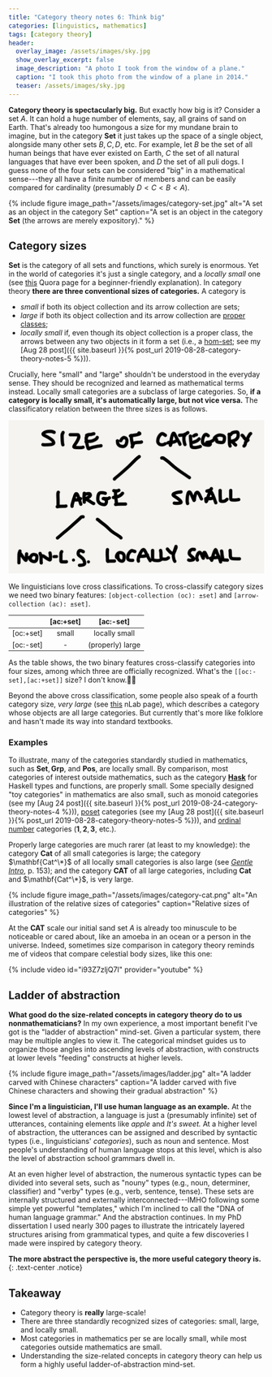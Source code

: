 ```yaml
---
title: "Category theory notes 6: Think big"
categories: [linguistics, mathematics]
tags: [category theory]
header:
  overlay_image: /assets/images/sky.jpg
  show_overlay_excerpt: false
  image_description: "A photo I took from the window of a plane."
  caption: "I took this photo from the window of a plane in 2014."
  teaser: /assets/images/sky.jpg
---
```


**Category theory is spectacularly big.** But exactly how big is it? Consider a set $A$. It can hold a huge number of elements, say, all grains of sand on Earth. That's already too humongous a size for my mundane brain to imagine, but in the category $\mathbf{Set}$ it just takes up the space of a single object, alongside many other sets $B, C, D,$ etc. For example, let $B$ be the set of all human beings that have ever existed on Earth, $C$ the set of all natural languages that have ever been spoken, and $D$ the set of all puli dogs. I guess none of the four sets can be considered "big" in a mathematical sense---they all have a finite number of members and can be easily compared for cardinality (presumably $D<C<B<A$).

{% include figure image_path="/assets/images/category-set.jpg" alt="A set as an object in the category Set" caption="A set is an object in the category $\mathbf{Set}$ (the arrows are merely expository)." %}

## Category sizes
$\mathbf{Set}$ is the category of all sets and functions, which surely is enormous. Yet in the world of categories it's just a single category, and a _locally small_ one (see [this](https://www.quora.com/Why-is-the-category-Sets-locally-small) Quora page for a beginner-friendly explanation). In category theory **there are three conventional sizes of categories.** A category is
- _small_ if both its object collection and its arrow collection are sets;
- _large_ if both its object collection and its arrow collection are [proper classes](https://en.wikipedia.org/wiki/Class_(set_theory));
- _locally small_ if, even though its object collection is a proper class, the arrows between any two objects in it form a set (i.e., a [hom-set](https://en.wiktionary.org/wiki/hom-set); see my [Aug 28 post]({{ site.baseurl }}{% post_url 2019-08-28-category-theory-notes-5 %})).

Crucially, here "small" and "large" shouldn't be understood in the everyday sense. They should be recognized and learned as mathematical terms instead. Locally small categories are a subclass of large categories. So, **if a category is locally small, it's automatically large, but not vice versa.** The classificatory relation between the three sizes is as follows.

![relative sizes of categories](/assets/images/relative-size.png)

We linguisticians love cross classifications. To cross-classify category sizes we need two binary features: `[object-collection (oc): ±set]` and `[arrow-collection (ac): ±set]`.

|           | [ac:+set] | [ac:-set]       |
|:---------:|:---------:|:---------------:|
| [oc:+set] |  small    | locally small   |
| [oc:-set] | -         | (properly) large|

As the table shows, the two binary features cross-classify categories into four sizes, among which three are officially recognized. What's the `[[oc:-set],[ac:+set]]` size? I don't know.🤷‍♂️

Beyond the above cross classification, some people also speak of a fourth category size, _very large_ (see [this](https://ncatlab.org/nlab/show/CAT) nLab page), which describes a category whose objects are all large categories. But currently that's more like folklore and hasn't made its way into standard textbooks.

### Examples
To illustrate, many of the categories standardly studied in mathematics, such as $\mathbf{Set}, \mathbf{Grp},$ and $\mathbf{Pos},$ are locally small. By comparison, most categories of interest outside mathematics, such as the category [$\mathbf{Hask}$](https://en.wikibooks.org/wiki/Haskell/Category_theory) for Haskell types and functions, are properly small. Some specially designed "toy categories" in mathematics are also small, such as monoid categories (see my [Aug 24 post]({{ site.baseurl }}{% post_url 2019-08-24-category-theory-notes-4 %})), [poset](https://en.wikiversity.org/wiki/Introduction_to_Category_Theory/Categories#Posets) categories (see my [Aug 28 post]({{ site.baseurl }}{% post_url 2019-08-28-category-theory-notes-5 %})), and [ordinal number](https://unapologetic.wordpress.com/2007/05/24/cardinals-and-ordinals-as-categories/) categories ($\mathbf{1}, \mathbf{2}, \mathbf{3},$ etc.).

Properly large categories are much rarer (at least to my knowledge): the category $\mathbf{Cat}$ of all small categories is large; the category $\mathbf{Cat^\*}$ of all locally small categories is also large (see [_Gentle Intro_](https://www.logicmatters.net/2018/01/29/category-theory-a-gentle-introduction/), p.&nbsp;153); and the category $\mathbf{CAT}$ of all large categories, including $\mathbf{Cat}$ and $\mathbf{Cat^\*}$, is very large.

{% include figure image_path="/assets/images/category-cat.png" alt="An illustration of the relative sizes of categories" caption="Relative sizes of categories" %}

At the $\mathbf{CAT}$ scale our initial sand set $A$ is already too minuscule to be noticeable or cared about, like an amoeba in an ocean or a person in the universe. Indeed, sometimes size comparison in category theory reminds me of videos that compare celestial body sizes, like this one:

{% include video id="i93Z7zljQ7I" provider="youtube" %}

## Ladder of abstraction
**What good do the size-related concepts in category theory do to us nonmathematicians?** In my own experience, a most important benefit I've got is the "ladder of abstraction" mind-set. Given a particular system, there may be multiple angles to view it. The categorical mindset guides us to organize those angles into ascending levels of abstraction, with constructs at lower levels "feeding" constructs at higher levels.

{% include figure image_path="/assets/images/ladder.jpg" alt="A ladder carved with Chinese characters" caption="A ladder carved with five Chinese characters and showing their gradual abstraction" %}

**Since I'm a linguistician, I'll use human language as an example.** At the lowest level of abstraction, a language is just a (presumably infinite) set of utterances, containing elements like _apple_ and _It's sweet._ At a higher level of abstraction, the utterances can be assigned and described by syntactic types (i.e., linguisticians' _categories_), such as noun and sentence. Most people's understanding of human language stops at this level, which is also the level of abstraction school grammars dwell in.

At an even higher level of abstraction, the numerous syntactic types can be divided into several sets, such as "nouny" types (e.g., noun, determiner, classifier) and "verby" types (e.g., verb, sentence, tense). These sets are internally structured and externally interconnected---IMHO following some simple yet powerful "templates," which I'm inclined to call the "DNA of human language grammar." And the abstraction continues. In my PhD dissertation I used nearly 300 pages to illustrate the intricately layered structures arising from grammatical types, and quite a few discoveries I made were inspired by category theory.

**The more abstract the perspective is, the more useful category theory is.**
{: .text-center .notice}

## Takeaway
- Category theory is **really** large-scale!
- There are three standardly recognized sizes of categories: small, large, and locally small.
- Most categories in mathematics per se are locally small, while most categories outside mathematics are small.
- Understanding the size-related concepts in category theory can help us form a highly useful ladder-of-abstraction mind-set.
